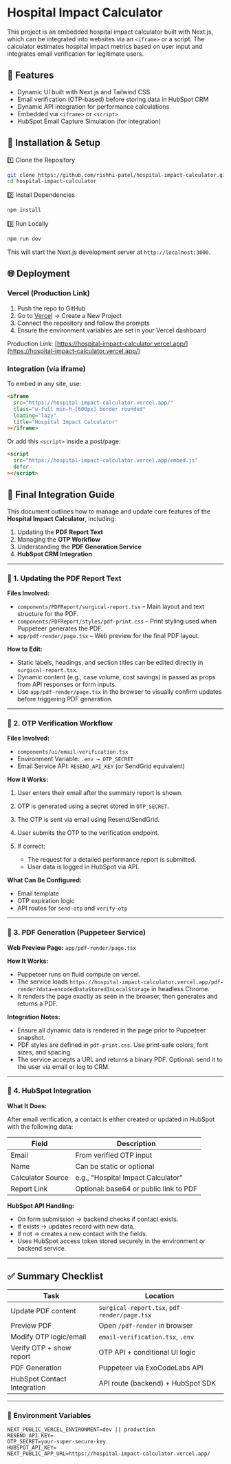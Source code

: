 # Hospital Impact Calculator

This project is an embedded hospital impact calculator built with Next.js, which can be integrated into websites via an `<iframe>` or a script. The calculator estimates hospital impact metrics based on user input and integrates email verification for legitimate users.

## 🚀 Features

- Dynamic UI built with Next.js and Tailwind CSS
- Email verification (OTP-based) before storing data in HubSpot CRM
- Dynamic API integration for performance calculations
- Embedded via `<iframe>` or `<script>`
- HubSpot Email Capture Simulation (for integration)

## 🔧 Installation & Setup

1️⃣ Clone the Repository

```bash
git clone https://github.com/rishhi-patel/hospital-impact-calculator.git
cd hospital-impact-calculator
```

2️⃣ Install Dependencies

```bash
npm install
```

3️⃣ Run Locally

```bash
npm run dev
```

This will start the Next.js development server at `http://localhost:3000`.

## 🌐 Deployment

### Vercel (Production Link)

1. Push the repo to GitHub
2. Go to [Vercel](https://vercel.com/) → Create a New Project
3. Connect the repository and follow the prompts
4. Ensure the environment variables are set in your Vercel dashboard

Production Link: [https://hospital-impact-calculator.vercel.app/](https://hospital-impact-calculator.vercel.app/)

### Integration (via iframe)

To embed in any site, use:

```html
<iframe
  src="https://hospital-impact-calculator.vercel.app/"
  class="w-full min-h-[600px] border rounded"
  loading="lazy"
  title="Hospital Impact Calculator"
></iframe>
```

Or add this `<script>` inside a post/page:

```html
<script
  src="https://hospital-impact-calculator.vercel.app/embed.js"
  defer
></script>
```

## 🧾 Final Integration Guide

This document outlines how to manage and update core features of the **Hospital Impact Calculator**, including:

1. Updating the **PDF Report Text**
2. Managing the **OTP Workflow**
3. Understanding the **PDF Generation Service**
4. **HubSpot CRM Integration**

---

### 📝 1. Updating the PDF Report Text

**Files Involved:**

- `components/PDFReport/surgical-report.tsx` – Main layout and text structure for the PDF.
- `components/PDFReport/styles/pdf-print.css` – Print styling used when Puppeteer generates the PDF.
- `app/pdf-render/page.tsx` – Web preview for the final PDF layout.

**How to Edit:**

- Static labels, headings, and section titles can be edited directly in `surgical-report.tsx`.
- Dynamic content (e.g., case volume, cost savings) is passed as props from API responses or form inputs.
- Use `app/pdf-render/page.tsx` in the browser to visually confirm updates before triggering PDF generation.

---

### 🔐 2. OTP Verification Workflow

**Files Involved:**

- `components/ui/email-verification.tsx`
- Environment Variable: `.env → OTP_SECRET`
- Email Service API: `RESEND_API_KEY` (or SendGrid equivalent)

**How it Works:**

1. User enters their email after the summary report is shown.
2. OTP is generated using a secret stored in `OTP_SECRET`.
3. The OTP is sent via email using Resend/SendGrid.
4. User submits the OTP to the verification endpoint.
5. If correct:

   - The request for a detailed performance report is submitted.
   - User data is logged in HubSpot via API.

**What Can Be Configured:**

- Email template
- OTP expiration logic
- API routes for `send-otp` and `verify-otp`

---

### 📄 3. PDF Generation (Puppeteer Service)

**Web Preview Page:** `app/pdf-render/page.tsx`

**How It Works:**

- Puppeteer runs on fluid compute on vercel.
- The service loads `https://hospital-impact-calculator.vercel.app/pdf-render?data=encodedDataStoredInLocalStorage` in headless Chrome.
- It renders the page exactly as seen in the browser, then generates and returns a PDF.

**Integration Notes:**

- Ensure all dynamic data is rendered in the page prior to Puppeteer snapshot.
- PDF styles are defined in `pdf-print.css`. Use print-safe colors, font sizes, and spacing.
- The service accepts a URL and returns a binary PDF. Optional: send it to the user via email or log to CRM.

---

### 🧩 4. HubSpot Integration

**What It Does:**

After email verification, a contact is either created or updated in HubSpot with the following data:

| Field             | Description                            |
| ----------------- | -------------------------------------- |
| Email             | From verified OTP input                |
| Name              | Can be static or optional              |
| Calculator Source | e.g., "Hospital Impact Calculator"     |
| Report Link       | Optional: base64 or public link to PDF |

**HubSpot API Handling:**

- On form submission → backend checks if contact exists.
- If exists → updates record with new data.
- If not → creates a new contact with the fields.
- Uses HubSpot access token stored securely in the environment or backend service.

---

## ✅ Summary Checklist

| Task                        | Location                                     |
| --------------------------- | -------------------------------------------- |
| Update PDF content          | `surgical-report.tsx`, `pdf-render/page.tsx` |
| Preview PDF                 | Open `/pdf-render` in browser                |
| Modify OTP logic/email      | `email-verification.tsx`, `.env`             |
| Verify OTP + show report    | OTP API + conditional UI logic               |
| PDF Generation              | Puppeteer via ExoCodeLabs API                |
| HubSpot Contact Integration | API route (backend) + HubSpot SDK            |

---

### 🔐 Environment Variables

```env
NEXT_PUBLIC_VERCEL_ENVIRONMENT=dev || production
RESEND_API_KEY=
OTP_SECRET=your-super-secure-key
HUBSPOT_API_KEY=
NEXT_PUBLIC_APP_URL=https://hospital-impact-calculator.vercel.app/
```
